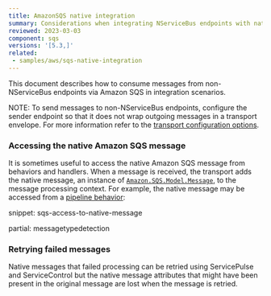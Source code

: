 ```yaml
---
title: AmazonSQS native integration
summary: Considerations when integrating NServiceBus endpoints with native Amazon SQS publishers and consumers.
reviewed: 2023-03-03
component: sqs
versions: '[5.3,]'
related:
 - samples/aws/sqs-native-integration
---
```


This document describes how to consume messages from non-NServiceBus endpoints via Amazon SQS in integration scenarios.

NOTE: To send messages to non-NServiceBus endpoints, configure the sender endpoint so that it does not wrap outgoing messages in a transport envelope. For more information refer to the [transport configuration options](configuration-options.md#do-not-wrap-message-payload-in-a-transport-envelope).

### Accessing the native Amazon SQS message

It is sometimes useful to access the native Amazon SQS message from behaviors and handlers. When a message is received, the transport adds the native message, an instance of [`Amazon.SQS.Model.Message`](https://docs.aws.amazon.com/sdkfornet/v3/apidocs/items/SQS/TMessage.html), to the message processing context. For example, the native message may be accessed from a [pipeline behavior](/nservicebus/pipeline/manipulate-with-behaviors.md):

snippet: sqs-access-to-native-message

partial: messagetypedetection

### Retrying failed messages

Native messages that failed processing can be retried using ServicePulse and ServiceControl but the native message attributes that might have been present in the original message are lost when the message is retried.
